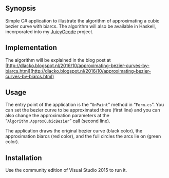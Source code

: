 ﻿## Synopsis

Simple C# application to illustrate the algorithm of approximating a cubic bezier curve with biarcs.
The algorithm will also be available in Haskell, incorporated into my [JuicyGcode](https://github.com/domoszlai/svg2gcode) project.

## Implementation

The algorithm will be explained in the blog post at [http://dlacko.blogspot.nl/2016/10/approximating-bezier-curves-by-biarcs.html](http://dlacko.blogspot.nl/2016/10/approximating-bezier-curves-by-biarcs.html)

## Usage

The entry point of the application is the 
“`OnPaint`” method in “`Form.cs`”. You can set the bezier curve to be approximated there (first line) and you can also change the approximation 
parameters at the “`Algorithm.ApproxCubicBezier`” call (second line).

The application draws the original bezier curve (black color), the approximation biarcs (red color), and the full circles the arcs lie on (green color).

## Installation

Use the community edition of Visual Studio 2015 to run it.

